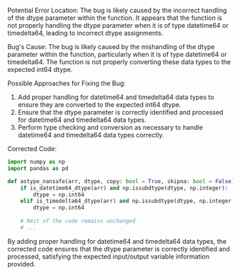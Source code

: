 Potential Error Location:
The bug is likely caused by the incorrect handling of the dtype parameter within the function. It appears that the function is not properly handling the dtype parameter when it is of type datetime64 or timedelta64, leading to incorrect dtype assignments.

Bug's Cause:
The bug is likely caused by the mishandling of the dtype parameter within the function, particularly when it is of type datetime64 or timedelta64. The function is not properly converting these data types to the expected int64 dtype.

Possible Approaches for Fixing the Bug:
1. Add proper handling for datetime64 and timedelta64 data types to ensure they are converted to the expected int64 dtype.
2. Ensure that the dtype parameter is correctly identified and processed for datetime64 and timedelta64 data types.
3. Perform type checking and conversion as necessary to handle datetime64 and timedelta64 data types correctly.

Corrected Code:
```python
import numpy as np
import pandas as pd

def astype_nansafe(arr, dtype, copy: bool = True, skipna: bool = False):
    if is_datetime64_dtype(arr) and np.issubdtype(dtype, np.integer):
        dtype = np.int64
    elif is_timedelta64_dtype(arr) and np.issubdtype(dtype, np.integer):
        dtype = np.int64
        
    # Rest of the code remains unchanged
    # ...
```

By adding proper handling for datetime64 and timedelta64 data types, the corrected code ensures that the dtype parameter is correctly identified and processed, satisfying the expected input/output variable information provided.